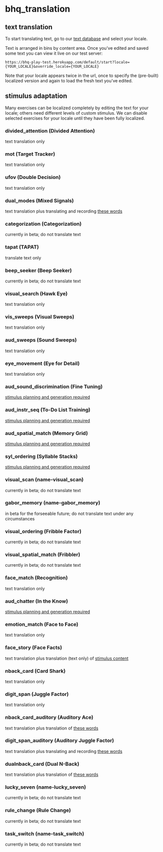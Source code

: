 bhq_translation
===============

## text translation

To start translating text, go to our [text database](https://tra:vame4uFA@tra.cloudant.com/rfm_loc/_design/rfm_loc/index.html#) and select your locale.

Text is arranged in bins by content area. Once you've edited and saved some text you can view it live on our test server:

	https://bhq-play-test.herokuapp.com/default/start?locale={YOUR_LOCALE}&override_locale={YOUR_LOCALE}
	
Note that your locale appears twice in the url, once to specify the (pre-built) localized version and again to load the fresh text you've edited.

## stimulus adaptation

Many exercises can be localized completely by editing the text for your locale; others need different levels of custom stimulus. We can disable selected exercises for your locale until they have been fully localized.

### divided_attention (Divided Attention)

text translation only

### mot (Target Tracker)

text translation only

### ufov (Double Decision)

text translation only

### dual_modes (Mixed Signals)

text translation plus translating and recording [these words](dual_modes.md)

### categorization (Categorization)

currently in beta; do not translate text

### tapat (TAPAT)

translate text only

### beep_seeker (Beep Seeker)

currently in beta; do not translate text

### visual_search (Hawk Eye)

text translation only

### vis_sweeps (Visual Sweeps)

text translation only

### aud_sweeps (Sound Sweeps)

text translation only

### eye_movement (Eye for Detail)

text translation only

### aud_sound_discrimination (Fine Tuning)

[stimulus planning and generation required](tua.md)

### aud_instr_seq (To-Do List Training)

[stimulus planning and generation required](lad.md)

### aud_spatial_match (Memory Grid)

[stimulus planning and generation required](misrp.md)

### syl_ordering (Syllable Stacks)

[stimulus planning and generation required](misrp.md)

### visual_scan (name-visual_scan)

currently in beta; do not translate text

### gabor_memory (name-gabor_memory)

in beta for the forseeable future; do not translate text under any circumstances

### visual_ordering (Fribble Factor)

currently in beta; do not translate text

### visual_spatial_match (Fribbler)

currently in beta; do not translate text

### face_match (Recognition)

text translation only

### aud_chatter (In the Know)

[stimulus planning and generation required](chatter.md)

### emotion_match (Face to Face)

text translation only

### face_story (Face Facts)

text translation plus translation (text only) of [stimulus content](face_story)

### nback_card (Card Shark)

text translation only

### digit_span (Juggle Factor)

text translation only

### nback_card_auditory (Auditory Ace)

text translation plus translation of [these words](auditory_ace.md)

### digit_span_auditory (Auditory Juggle Factor)

text translation plus translating and recording [these words](digit_span_auditory.md)

### dualnback_card (Dual N-Back)

text translation plus translation of [these words](auditory_ace.md)

### lucky_seven (name-lucky_seven)

currently in beta; do not translate text

### rule_change (Rule Change)

currently in beta; do not translate text

### task_switch (name-task_switch)

currently in beta; do not translate text
